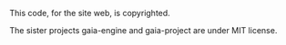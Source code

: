 This code, for the site web, is copyrighted.

The sister projects gaia-engine and gaia-project are under MIT license.
